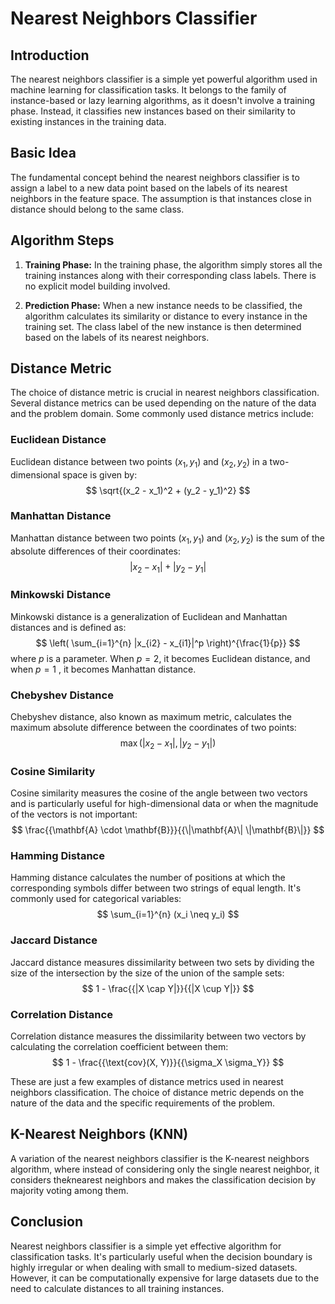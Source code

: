 # Nearest Neighbors Classifier

## Introduction
The nearest neighbors classifier is a simple yet powerful algorithm used in machine learning for classification tasks. It belongs to the family of instance-based or lazy learning algorithms, as it doesn't involve a training phase. Instead, it classifies new instances based on their similarity to existing instances in the training data.

## Basic Idea
The fundamental concept behind the nearest neighbors classifier is to assign a label to a new data point based on the labels of its nearest neighbors in the feature space. The assumption is that instances close in distance should belong to the same class.

## Algorithm Steps
1. **Training Phase:** In the training phase, the algorithm simply stores all the training instances along with their corresponding class labels. There is no explicit model building involved.

2. **Prediction Phase:** When a new instance needs to be classified, the algorithm calculates its similarity or distance to every instance in the training set. The class label of the new instance is then determined based on the labels of its nearest neighbors.

## Distance Metric
The choice of distance metric is crucial in nearest neighbors classification. Several distance metrics can be used depending on the nature of the data and the problem domain. Some commonly used distance metrics include:

### Euclidean Distance
Euclidean distance between two points $(x_1, y_1)$ and $(x_2, y_2)$ in a two-dimensional space is given by:
$$ \sqrt{(x_2 - x_1)^2 + (y_2 - y_1)^2} $$

### Manhattan Distance
Manhattan distance between two points $(x_1, y_1)$ and $(x_2, y_2)$ is the sum of the absolute differences of their coordinates:
$$ |x_2 - x_1| + |y_2 - y_1| $$

### Minkowski Distance
Minkowski distance is a generalization of Euclidean and Manhattan distances and is defined as:
$$ \left( \sum_{i=1}^{n} |x_{i2} - x_{i1}|^p \right)^{\frac{1}{p}} $$
where $p$ is a parameter. When $p = 2$, it becomes Euclidean distance, and when $p = 1$ , it becomes Manhattan distance.

### Chebyshev Distance
Chebyshev distance, also known as maximum metric, calculates the maximum absolute difference between the coordinates of two points:
$$ \max(|x_2 - x_1|, |y_2 - y_1|) $$

### Cosine Similarity
Cosine similarity measures the cosine of the angle between two vectors and is particularly useful for high-dimensional data or when the magnitude of the vectors is not important:
$$ \frac{{\mathbf{A} \cdot \mathbf{B}}}{{\|\mathbf{A}\| \|\mathbf{B}\|}} $$

### Hamming Distance
Hamming distance calculates the number of positions at which the corresponding symbols differ between two strings of equal length. It's commonly used for categorical variables:
$$ \sum_{i=1}^{n} (x_i \neq y_i) $$

### Jaccard Distance
Jaccard distance measures dissimilarity between two sets by dividing the size of the intersection by the size of the union of the sample sets:
$$ 1 - \frac{{|X \cap Y|}}{{|X \cup Y|}} $$

### Correlation Distance
Correlation distance measures the dissimilarity between two vectors by calculating the correlation coefficient between them:
$$ 1 - \frac{{\text{cov}(X, Y)}}{{\sigma_X \sigma_Y}} $$

These are just a few examples of distance metrics used in nearest neighbors classification. The choice of distance metric depends on the nature of the data and the specific requirements of the problem.

## K-Nearest Neighbors (KNN)
A variation of the nearest neighbors classifier is the K-nearest neighbors algorithm, where instead of considering only the single nearest neighbor, it considers the$k$nearest neighbors and makes the classification decision by majority voting among them.

## Conclusion
Nearest neighbors classifier is a simple yet effective algorithm for classification tasks. It's particularly useful when the decision boundary is highly irregular or when dealing with small to medium-sized datasets. However, it can be computationally expensive for large datasets due to the need to calculate distances to all training instances.
